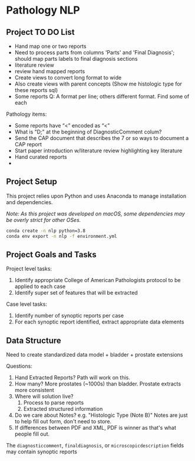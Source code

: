 # Pathology NLP

## Project TO DO List

* Hand map one or two reports
* Need to process parts from columns 'Parts' and 'Final Diagnosis'; should map parts labels to final diagnosis sections
* literature review
* review hand mapped reports
* Create views to convert long format to wide
* Also create views with parent concepts (Show me histologic type for these reports sql)
* Some reports Q: A format per line; others different format. Find some of each

Pathology items:
* Some reports have “<” encoded as “&lt;”
* What is "D;" at the beginning of DiagnosticComment colum?
* Send the CAP document that describes the 7 or so ways to document a CAP report
* Start paper introduction w/literature review highlighting key literature
* Hand curated reports
* 
## Project Setup

This project relies upon Python and uses Anaconda to manage installation and dependencies.

*Note: As this project was developed on macOS, some dependencies may be overly strict for other OSes.*

```bash
conda create -n nlp python=3.8
conda env export -n nlp -f environment.yml
```

## Project Goals and Tasks

Project level tasks:

1. Identify appropriate College of American Pathologists protocol to be applied to each case
2. Identify super set of features that will be extracted

Case level tasks:

1. Identify number of synoptic reports per case
2. For each synoptic report identified, extract appropriate data elements


## Data Structure

Need to create standardized data model + bladder + prostate extensions

Questions:

1. Hand Extracted Reports? Path will work on this.
2. How many? More prostates (~1000s) than bladder. Prostate extracts more consistent
3. Where will solution live?
   1. Process to parse reports
   2. Extracted structured information
4. Do we care about Notes? e.g. "Histologic Type (Note B)" Notes are just to help fill out form, don't need to store.
5. If differences between PDF and XML, PDF is winner as that's what people fill out.

The `diagnosticcomment`, `finaldiagnosis`, or `microscopicdescription` fields may contain synoptic reports
